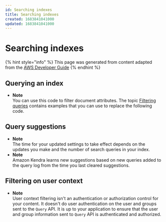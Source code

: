 ```yaml
---
id: Searching indexes
title: Searching indexes
created: 1683841041000
updated: 1683841041000
---
```

# Searching indexes

{% hint style="info" %}
This page was generated from content adapted from the [AWS Developer Guide](https://github.com/awsdocs/amazon-kendra-developer-guide.git)
{% endhint %}

## Querying an index

- **Note**  
You can use this code to filter document attributes\. The topic [Filtering queries](filtering.md) contains examples that you can use to replace the following code\.


## Query suggestions

- **Note**  
The time for your updated settings to take effect depends on the updates you make and the number of search queries in your index\.
- **Note**  
Amazon Kendra learns new suggestions based on new queries added to the query log from the time you last cleared suggestions\.


## Filtering on user context

- **Note**  
User context filtering isn't an authentication or authorization control for your content\. It doesn't do user authentication on the user and groups sent to the `Query` API\. It is up to your application to ensure that the user and group information sent to `Query` API is authenticated and authorized\.

